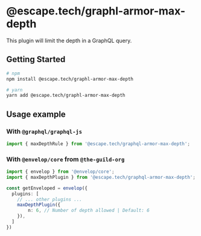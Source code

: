# @escape.tech/graphl-armor-max-depth

This plugin will limit the depth in a GraphQL query.

## Getting Started

```bash
# npm
npm install @escape.tech/graphl-armor-max-depth

# yarn
yarn add @escape.tech/graphl-armor-max-depth
```

## Usage example

### With `@graphql/graphql-js`

```typescript
import { maxDepthRule } from '@escape.tech/graphql-armor-max-depth';
```

### With `@envelop/core` from `@the-guild-org`

```typescript
import { envelop } from '@envelop/core';
import { maxDepthPlugin } from '@escape.tech/graphql-armor-max-depth';

const getEnveloped = envelop({
  plugins: [
    // ... other plugins ...
    maxDepthPlugin({
        n: 6, // Number of depth allowed | Default: 6
    }),
  ]
})
```
